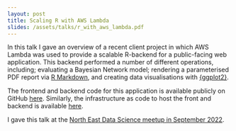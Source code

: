 ```yaml
---
layout: post
title: Scaling R with AWS Lambda
slides: /assets/talks/r_with_aws_lambda.pdf
---
```


In this talk I gave an overview of a recent client project in which AWS
Lambda was used to provide a scalable R-backend for a public-facing web
application. This backend performed a number of different operations,
including; evaluating a Bayesian Network model; rendering a parameterised PDF
report via [R Markdown](https://rmarkdown.rstudio.com/), and creating data
visualisations with [{ggplot2}](https://ggplot2.tidyverse.org/).

The frontend and backend code for this application is available publicly on
GitHub [here](https://github.com/nationalarchives/DiAGRAM).
Similarly, the infrastructure as code to host the front and backend is
available [here](https://github.com/nationalarchives/DiAGRAM-terraform/).

I gave this talk at the [North East Data Science meetup in September 2022](https://jumpingrivers.github.io/neds-meetup-2022/2022-09-15/).
